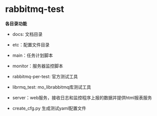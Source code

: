 # rabbitmq-test

**各目录功能**

- docs:  文档目录

- etc：配置文件目录

- main：任务计划脚本

- monitor：服务器监控脚本

- rabbitmq-per-test: 官方测试工具

- librmq_test: mo_librabbitmq库测试工具

- server：web服务，接收日志和监控程序上报的数据并提供html报表服务

- create_cfg.py 生成测试yaml配置文件

  